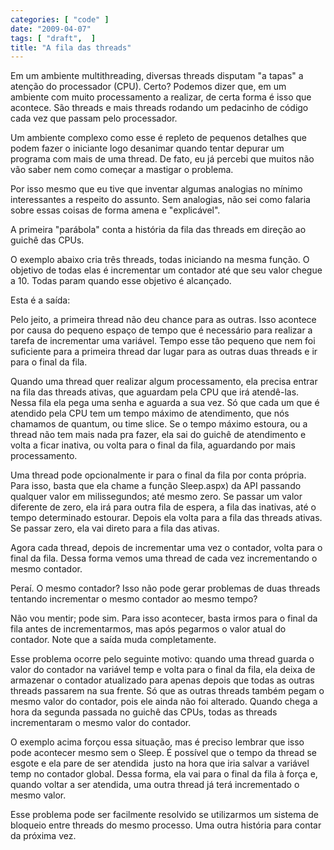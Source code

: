 ```yaml
---
categories: [ "code" ]
date: "2009-04-07"
tags: [ "draft",  ]
title: "A fila das threads"
---
```

Em um ambiente multithreading, diversas threads disputam "a tapas" a atenção do processador (CPU). Certo? Podemos dizer que, em um ambiente com muito processamento a realizar, de certa forma é isso que acontece. São threads e mais threads rodando um pedacinho de código cada vez que passam pelo processador.

Um ambiente complexo como esse é repleto de pequenos detalhes que podem fazer o iniciante logo desanimar quando tentar depurar um programa com mais de uma thread. De fato, eu já percebi que muitos não vão saber nem como começar a mastigar o problema.

Por isso mesmo que eu tive que inventar algumas analogias no mínimo interessantes a respeito do assunto. Sem analogias, não sei como falaria sobre essas coisas de forma amena e "explicável".

A primeira "parábola" conta a história da fila das threads em direção ao guichê das CPUs.

O exemplo abaixo cria três threads, todas iniciando na mesma função. O objetivo de todas elas é incrementar um contador até que seu valor chegue a 10. Todas param quando esse objetivo é alcançado.


Esta é a saída:


Pelo jeito, a primeira thread não deu chance para as outras. Isso acontece por causa do pequeno espaço de tempo que é necessário para realizar a tarefa de incrementar uma variável. Tempo esse tão pequeno que nem foi suficiente para a primeira thread dar lugar para as outras duas threads e ir para o final da fila.

Quando uma thread quer realizar algum processamento, ela precisa entrar na fila das threads ativas, que aguardam pela CPU que irá atendê-las. Nessa fila ela pega uma senha e aguarda a sua vez. Só que cada um que é atendido pela CPU tem um tempo máximo de atendimento, que nós chamamos de quantum, ou time slice. Se o tempo máximo estoura, ou a thread não tem mais nada pra fazer, ela sai do guichê de atendimento e volta a ficar inativa, ou volta para o final da fila, aguardando por mais processamento.

Uma thread pode opcionalmente ir para o final da fila por conta própria. Para isso, basta que ela chame a função Sleep.aspx) da API passando qualquer valor em milissegundos; até mesmo zero. Se passar um valor diferente de zero, ela irá para outra fila de espera, a fila das inativas, até o tempo determinado estourar. Depois ela volta para a fila das threads ativas. Se passar zero, ela vai direto para a fila das ativas.



Agora cada thread, depois de incrementar uma vez o contador, volta para o final da fila. Dessa forma vemos uma thread de cada vez incrementando o mesmo contador.

Peraí. O mesmo contador? Isso não pode gerar problemas de duas threads tentando incrementar o mesmo contador ao mesmo tempo?

Não vou mentir; pode sim. Para isso acontecer, basta irmos para o final da fila antes de incrementarmos, mas após pegarmos o valor atual do contador. Note que a saída muda completamente.



Esse problema ocorre pelo seguinte motivo: quando uma thread guarda o valor do contador na variável temp e volta para o final da fila, ela deixa de armazenar o contador atualizado para apenas depois que todas as outras threads passarem na sua frente. Só que as outras threads também pegam o mesmo valor do contador, pois ele ainda não foi alterado. Quando chega a hora da segunda passada no guichê das CPUs, todas as threads incrementaram o mesmo valor do contador.

O exemplo acima forçou essa situação, mas é preciso lembrar que isso pode acontecer mesmo sem o Sleep. É possível que o tempo da thread se esgote e ela pare de ser atendida  justo na hora que iria salvar a variável temp no contador global. Dessa forma, ela vai para o final da fila à força e, quando voltar a ser atendida, uma outra thread já terá incrementado o mesmo valor.

Esse problema pode ser facilmente resolvido se utilizarmos um sistema de bloqueio entre threads do mesmo processo. Uma outra história para contar da próxima vez.
